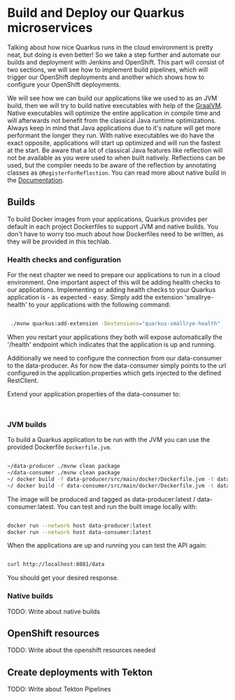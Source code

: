 # Build and Deploy our Quarkus microservices

Talking about how nice Quarkus runs in the cloud environment is pretty neat, but doing is even better! So we take a step further and automate our builds and deployment with Jenkins and OpenShift. This part will consist of two sections, we will see how to implement build pipelines, which will trigger our OpenShift deployments and another which shows how to configure your OpenShift deployments.

We will see how we can build our applications like we used to as an JVM build, then we will try to build native executables with help of the [GraalVM](https://www.graalvm.org/). Native executables will optimize the entire application in compile time and will afterwards not benefit from the classical Java runtime optimizations. Always keep in mind that Java applications due to it's nature will get more performant the longer they run. With native executables we do have the exact opposite, applications will start up optimized and will run the fastest at the start. Be aware that a lot of classical Java features like reflection will not be available as you were used to when built natively. Reflections can be used, but the compiler needs to be aware of the reflection by annotating classes as `@RegisterForReflection`. You can read more about native build in the [Documentation](https://quarkus.io/guides/building-native-image).


## Builds

To build Docker images from your applications, Quarkus provides per default in each project Dockerfiles to support JVM and native builds. You don't have to worry too much about how Dockerfiles need to be written, as they will be provided in this techlab. 

### Health checks and configuration

For the next chapter we need to prepare our applications to run in a cloud environment. One important aspect of this will be adding health checks to our applications. Implementing or adding health checks to your Quarkus application is - as expected - easy. Simply add the extension 'smallrye-health' to your applications with the following command:

```bash

 ./mvnw quarkus:add-extension -Dextensions="quarkus-smallrye-health"

```

When you restart your applications they both will expose automatically the '/health' endpoint which indicates that the application is up and running. 

Additionally we need to configure the connection from our data-consumer to the data-producer. As for now the data-consumer simply points to the url configured in the application.properties which gets injected to the defined RestClient. 

Extend your application.properties of the data-consumer to: 

```java



``` 


### JVM builds

To build a Quarkus application to be run with the JVM you can use the provided Dockerfile `Dockerfile.jvm`. 

```bash

~/data-producer ./mvnw clean package
~/data-consumer ./mvnw clean package
~/ docker build -f data-producer/src/main/docker/Dockerfile.jvm -t data-producer:latest data-producer/.
~/ docker build -f data-consumer/src/main/docker/Dockerfile.jvm -t data-consumer:latest data-consumer/.

```

The image will be produced and tagged as data-producer:latest / data-consumer:latest. You can test and run the built image locally with:

```bash

docker run --network host data-producer:latest
docker run --network host data-consumer:latest

```

When the applications are up and running you can test the API again: 

```bash

curl http://localhost:8081/data

```

You should get your desired response.

### Native builds

TODO: Write about native builds


## OpenShift resources

TODO: Write about the openshift resources needed

## Create deployments with Tekton

TODO: Write about Tekton Pipelines
